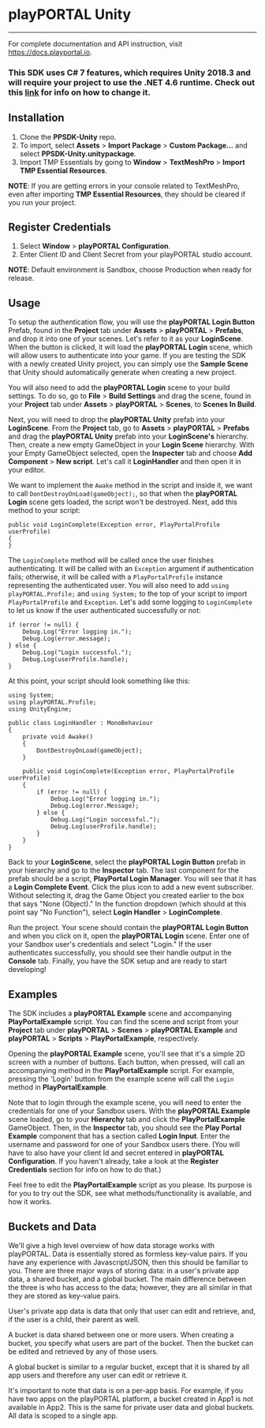 
# playPORTAL Unity

---
For complete documentation and API instruction, visit <https://docs.playportal.io>.


### This SDK uses C# 7 features, which requires Unity 2018.3 and will require your project to use the .NET 4.6 runtime. Check out this [link][scripting runtime upgrade] for info on how to change it. 

[scripting runtime upgrade]: https://docs.unity3d.com/Manual/ScriptingRuntimeUpgrade.html

## Installation

1. Clone the **PPSDK-Unity** repo.
2. To import, select **Assets** > **Import Package** > **Custom Package...** and select **PPSDK-Unity.unitypackage**.
3. Import TMP Essentials by going to **Window** > **TextMeshPro** > **Import TMP Essential Resources**.

**NOTE**: If you are getting errors in your console related to TextMeshPro, even after importing **TMP Essential Resources**, they should be cleared if you run your project.



## Register Credentials

1. Select **Window** > **playPORTAL Configuration**.
4. Enter Client ID and Client Secret from your playPORTAL studio account.

**NOTE**: Default environment is Sandbox, choose Production when ready for release.


## Usage


To setup the authentication flow, you will use the **playPORTAL Login Button** Prefab, found in the **Project** tab under **Assets** > **playPORTAL** > **Prefabs**, and drop it into one of your scenes. Let's refer to it as your **LoginScene**. When the button is clicked, it will load the **playPORTAL Login** scene, which will allow users to authenticate into your game. If you are testing the SDK with a newly created Unity project, you can simply use the **Sample Scene** that Unity should automatically generate when creating a new project.

You will also need to add the **playPORTAL Login** scene to your build settings. To do so, go to **File** > **Build Settings** and drag the scene, found in your **Project** tab under **Assets** > **playPORTAL** > **Scenes**, to **Scenes In Build**.

Next, you will need to drop the **playPORTAL Unity** prefab into your **LoginScene**. From the **Project** tab, go to **Assets** > **playPORTAL** > **Prefabs** and drag the **playPORTAL Unity** prefab into your **LoginScene's** hierarchy. Then, create a new empty GameObject in your **Login Scene** hierarchy. With your Empty GameObject selected, open the **Inspecter** tab and choose **Add Component** > **New script**. Let's call it **LoginHandler** and then open it in your editor. 

We want to implement the `Awake` method in the script and inside it, we want to call `DontDestroyOnLoad(gameObject);`, so that when the **playPORTAL Login** scene gets loaded, the script won't be destroyed. Next, add this method to your script:

	public void LoginComplete(Exception error, PlayPortalProfile userProfile)
    {
    }

The `LoginComplete` method will be called once the user finishes authenticating. It will be called with an `Exception` argument if authentication fails; otherwise, it will be called with a `PlayPortalProfile` instance representing the authenticated user. You will also need to add `using playPORTAL.Profile;` and `using System;` to the top of your script to import `PlayPortalProfile` and `Exception`. Let's add some logging to `LoginComplete` to let us know if the user authenticated successfully or not:

	if (error != null) {
		Debug.Log("Error logging in.");
		Debug.Log(error.message);
	} else {
		Debug.Log("Login successful.");
		Debug.Log(userProfile.handle);
	}
		
At this point, your script should look something like this:

	using System;
	using playPORTAL.Profile;
	using UnityEngine;

	public class LoginHandler : MonoBehaviour
	{
    	private void Awake()
    	{
        	DontDestroyOnLoad(gameObject);
    	}

    	public void LoginComplete(Exception error, PlayPortalProfile userProfile)
    	{
    		if (error != null) {
				Debug.Log("Error logging in.");
				Debug.Log(error.Message);
			} else {
				Debug.Log("Login successful.");
				Debug.Log(userProfile.handle);
			}
    	}
	}


Back to your **LoginScene**, select the **playPORTAL Login Button** prefab in your hierarchy and go to the **Inspector** tab. The last component for the prefab should be a script, **PlayPortal Login Manager**. You will see that it has a **Login Complete Event**. Click the plus icon to add a new event subscriber. Without selecting it, drag the Game Object you created earlier to the box that says "None (Object)." In the function dropdown (which should at this point say "No Function"), select **Login Handler** > **LoginComplete**.

Run the project. Your scene should contain the **playPORTAL Login Button** and when you click on it, open the **playPORTAL Login** scene. Enter one of your Sandbox user's credentials and select "Login." If the user authenticates successfully, you should see their handle output in the **Console** tab. Finally, you have the SDK setup and are ready to start developing!
 


## Examples

The SDK includes a **playPORTAL Example** scene and accompanying **PlayPortalExample** script. You can find the scene and script from your **Project** tab under **playPORTAL** > **Scenes** > **playPORTAL Example** and **playPORTAL** > **Scripts** > **PlayPortalExample**, respectively.

Opening the **playPORTAL Example** scene, you'll see that it's a simple 2D screen with a number of buttons. Each button, when pressed, will call an accompanying method in the **PlayPortalExample** script. For example, pressing the 'Login' button from the example scene will call the `Login` method in **PlayPortalExample**.

Note that to login through the example scene, you will need to enter the credentials for one of your Sandbox users. With the **playPORTAL Example** scene loaded, go to your **Hierarchy** tab and click the **PlayPortalExample** GameObject. Then, in the **Inspector** tab, you should see the **Play Portal Example** component that has a section called **Login Input**. Enter the username and password for one of your Sandbox users there. (You will have to also have your client Id and secret entered in **playPORTAL Configuration**. If you haven't already, take a look at the **Register Credentials** section for info on how to do that.)

Feel free to edit the **PlayPortalExample** script as you please. Its purpose is for you to try out the SDK, see what methods/functionality is available, and how it works. 


## Buckets and Data

We'll give a high level overview of how data storage works with playPORTAL. Data is essentially stored as formless key-value pairs. If you have any experience with Javascript/JSON, then this should be familiar to you. There are three major ways of storing data: in a user's private app data, a shared bucket, and a global bucket. The main difference between the three is who has access to the data; however, they are all similar in that they are stored as key-value pairs. 

User's private app data is data that only that user can edit and retrieve, and, if the user is a child, their parent as well.

A bucket is data shared between one or more users. When creating a bucket, you specify what users are part of the bucket. Then the bucket can be edited and retrieved by any of those users.

A global bucket is similar to a regular bucket, except that it is shared by all app users and therefore any user can edit or retrieve it.

It's important to note that data is on a per-app basis. For example, if you have two apps on the playPORTAL platform, a bucket created in App1 is not available in App2. This is the same for private user data and global buckets. All data is scoped to a single app.











